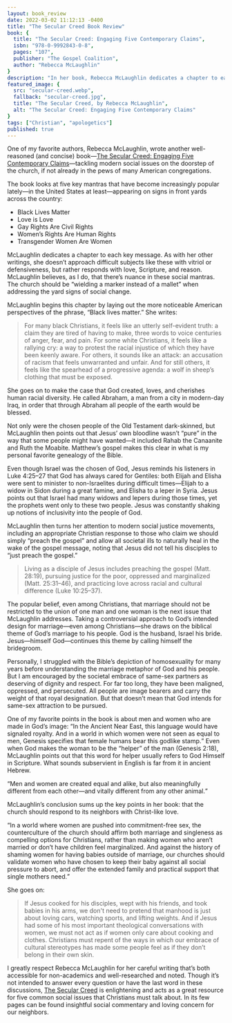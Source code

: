 ```yaml
---
layout: book_review
date: 2022-03-02 11:12:13 -0400
title: "The Secular Creed Book Review"
book: {
  title: "The Secular Creed: Engaging Five Contemporary Claims",
  isbn: "978-0-9992843-0-8",
  pages: "107",
  publisher: "The Gospel Coalition",
  author: "Rebecca McLaughlin"
}
description: "In her book, Rebecca McLaughlin dedicates a chapter to each key message: Black Lives Matter, Love is Love, Gay Rights Are Civil Rights, Women’s Rights Are Human Rights, and Transgender Women Are Women."
featured_image: {
  src: "secular-creed.webp",
  fallback: "secular-creed.jpg",
  title: "The Secular Creed, by Rebecca McLaughlin",
  alt: "The Secular Creed: Engaging Five Contemporary Claims"
}
tags: ["Christian", "apologetics"]
published: true
---
```


One of my favorite authors, Rebecca McLaughlin, wrote another well-reasoned (and concise) book&mdash;<a href="https://store.thegospelcoalition.org/tgc/products/9416/the-secular-creed" class="italic" target="_blank">The Secular Creed: Engaging Five Contemporary Claims</a>&mdash;tackling modern social issues on the doorstep of the church, if not already in the pews of many American congregations.

The book looks at five key mantras that have become increasingly popular lately&mdash;in the United States at least&mdash;appearing on signs in front yards across the country:

- Black Lives Matter
- Love is Love
- Gay Rights Are Civil Rights
- Women’s Rights Are Human Rights
- Transgender Women Are Women

McLaughlin dedicates a chapter to each key message. As with her other writings, she doesn’t approach difficult subjects like these with vitriol or defensiveness, but rather responds with love, Scripture, and reason. McLaughlin believes, as I do, that there’s nuance in these social mantras. The church should be <q>wielding a marker instead of a mallet</q> when addressing the yard signs of social change.

McLaughlin begins this chapter by laying out the more noticeable American perspectives of the phrase, “Black lives matter.” She writes:

> For many black Christians, it feels like an utterly self-evident truth: a claim they are tired of having to make, three words to voice centuries of anger, fear, and pain. For some white Christians, it feels like a rallying cry: a way to protest the racial injustice of which they have been keenly aware. For others, it sounds like an attack: an accusation of racism that feels unwarranted and unfair. And for still others, it feels like the spearhead of a progressive agenda: a wolf in sheep’s clothing that must be exposed.

She goes on to make the case that God created, loves, and cherishes human racial diversity. He called Abraham, a man from a city in modern-day Iraq, in order that through Abraham all people of the earth would be blessed.

Not only were the chosen people of the Old Testament dark-skinned, but McLaughlin then points out that Jesus’ own bloodline wasn’t “pure” in the way that some people might have wanted&mdash;it included Rahab the Canaanite and Ruth the Moabite. Matthew’s gospel makes this clear in what is my personal favorite genealogy of the Bible.

Even though Israel was the chosen of God, Jesus reminds his listeners in Luke 4:25&ndash;27 that God has always cared for Gentiles: both Elijah and Elisha were sent to minister to non-Israelites during difficult times&mdash;Elijah to a widow in Sidon during a great famine, and Elisha to a leper in Syria. Jesus points out that Israel had many widows and lepers during those times, yet the prophets went only to these two people. Jesus was constantly shaking up notions of inclusivity into the people of God.

McLaughlin then turns her attention to modern social justice movements, including an appropriate Christian response to those who claim we should simply “preach the gospel” and allow all societal ills to naturally heal in the wake of the gospel message, noting that Jesus did not tell his disciples to “just preach the gospel.”

> Living as a disciple of Jesus includes preaching the gospel (Matt. 28:19), pursuing justice for the poor, oppressed and marginalized (Matt. 25:31&ndash;46), and practicing love across racial and cultural difference (Luke 10:25&ndash;37).

The popular belief, even among Christians, that marriage should not be restricted to the union of one man and one woman is the next issue that McLaughlin addresses. Taking a controversial approach to God’s intended design for marriage&mdash;even among Christians&mdash;she draws on the biblical theme of God’s marriage to his people. God is the husband, Israel his bride. Jesus&mdash;himself God&mdash;continues this theme by calling himself the bridegroom.

Personally, I struggled with the Bible’s depiction of homosexuality for many years before understanding the marriage metaphor of God and his people. But I am encouraged by the societal embrace of same-sex partners as deserving of dignity and respect. For far too long, they have been maligned, oppressed, and persecuted. All people are image bearers and carry the weight of that royal designation. But that doesn’t mean that God intends for same-sex attraction to be pursued.

One of my favorite points in the book is about men and women who are made in God’s image: <q>In the Ancient Near East, this language would have signaled royalty. And in a world in which women were not seen as equal to men, Genesis specifies that female humans bear this godlike stamp.</q> Even when God makes the woman to be the “helper” of the man (Genesis 2:18), McLaughlin points out that this word for helper usually refers to God Himself in Scripture. What sounds subservient in English is far from it in ancient Hebrew.

<q>Men and women are created equal and alike, but also meaningfully different from each other&mdash;and vitally different from any other animal.</q>

McLaughlin’s conclusion sums up the key points in her book: that the church should respond to its neighbors with Christ-like love.

<q>In a world where women are pushed into commitment-free sex, the counterculture of the church should affirm both marriage and singleness as compelling options for Christians, rather than making women who aren’t married or don’t have children feel marginalized. And against the history of shaming women for having babies outside of marriage, our churches should validate women who have chosen to keep their baby against all social pressure to abort, and offer the extended family and practical support that single mothers need.</q>

She goes on:

> If Jesus cooked for his disciples, wept with his friends, and took babies in his arms, we don't need to pretend that manhood is just about loving cars, watching sports, and lifting weights. And if Jesus had some of his most important theological conversations with women, we must not act as if women only care about cooking and clothes. Christians must repent of the ways in which our embrace of cultural stereotypes has made some people feel as if they don’t belong in their own skin.

I greatly respect Rebecca McLaughlin for her careful writing that’s both accessible for non-academics and well-researched and noted. Though it’s not intended to answer every question or have the last word in these discussions, <a href="https://store.thegospelcoalition.org/tgc/products/9416/the-secular-creed" class="italic" target="_blank">The Secular Creed</a> is enlightening and acts as a great resource for five common social issues that Christians must talk about. In its few pages can be found insightful social commentary and loving concern for our neighbors.